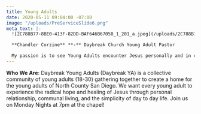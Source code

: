 ```yaml
---
title: Young Adults
date: 2020-05-11 09:04:00 -07:00
image: "/uploads/PreServiceSlide6.png"
meta_text: |-
  ![2C788B77-8BE0-413F-82DD-BAF646B67058_1_201_a.jpeg](/uploads/2C788B77-8BE0-413F-82DD-BAF646B67058_1_201_a.jpeg)

  **Chandler Corzine** **-** Daybreak Church Young Adult Pastor

  My passion is to see Young Adults encounter Jesus personally and in community because that same encounter changed my life when I was 20. I love this season of life and the ups and downs that come with it. For me, the identity formation happening throughout our 20’s is the foundation we build our future upon. When I’m not working, I love watching sports and spending time with my fiancé, and my Golden Retriever, Belli. I can’t wait to meet you and hear your story!
---
```


**Who We Are**: Daybreak Young Adults (Daybreak YA) is a collective community of young adults (18-30) gathering together to create a home for the young adults of North County San Diego. We want every young adult to experience the radical hope and healing of Jesus through personal relationship, communal living, and the simplicity of day to day life. Join us on Monday Nights at 7pm at the chapel!


